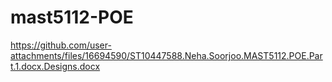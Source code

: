 # mast5112-POE

https://github.com/user-attachments/files/16694590/ST10447588.Neha.Soorjoo.MAST5112.POE.Part.1.docx.Designs.docx
